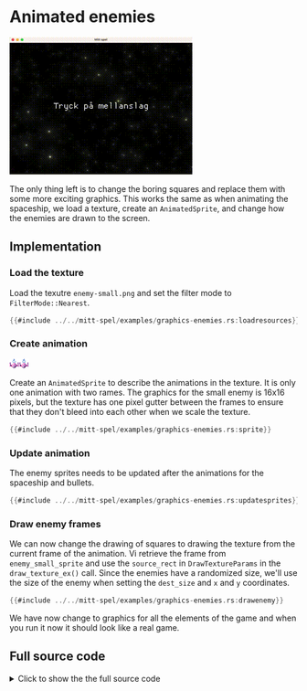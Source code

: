 # Animated enemies

![Screenshot](images/graphics-enemies.gif#center)

The only thing left is to change the boring squares and replace them with some
more exciting graphics. This works the same as when animating the spaceship,
we load a texture, create an `AnimatedSprite`, and change how the enemies are
drawn to the screen.

## Implementation

### Load the texture

Load the texutre `enemy-small.png` and set the filter mode to
`FilterMode::Nearest`.

```rust [hl,1-4]
{{#include ../../mitt-spel/examples/graphics-enemies.rs:loadresources}}
```

### Create animation

![Enemy spritesheet](assets/enemy-small.png#pixelated)

Create an `AnimatedSprite` to describe the animations in the texture. It is
only one animation with two rames. The graphics for the small enemy is 16x16
pixels, but the texture has one pixel gutter between the frames to ensure that
they don't bleed into each other when we scale the texture.

```rust
{{#include ../../mitt-spel/examples/graphics-enemies.rs:sprite}}
```

### Update animation

The enemy sprites needs to be updated after the animations for the spaceship
and bullets.

```rust [hl,3]
{{#include ../../mitt-spel/examples/graphics-enemies.rs:updatesprites}}
```

### Draw enemy frames

We can now change the drawing of squares to drawing the texture from the
current frame of the animation. Vi retrieve the frame from
`enemy_small_sprite` and use the `source_rect` in `DrawTextureParams` in the
`draw_texture_ex()` call. Since the enemies have a randomized size, we'll use
the size of the enemy when setting the `dest_size` and `x` and `y`
coordinates.

```rust [hl,1,3-13]
{{#include ../../mitt-spel/examples/graphics-enemies.rs:drawenemy}}
```

We have now change to graphics for all the elements of the game and when you
run it now it should look like a real game.

<div class="noprint">

## Full source code

<details>
  <summary>Click to show the the full source code</summary>

```rust
{{#include ../../mitt-spel/examples/graphics-enemies.rs:all}}
```
</details>
</div>


